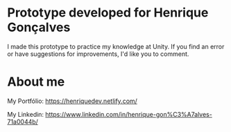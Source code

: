 # Prototype developed for Henrique Gonçalves
I made this prototype to practice my knowledge at Unity. If you find an error or have suggestions for improvements, I'd like you to comment.

# About me 

My Portfólio: https://henriquedev.netlify.com/

My Linkedin: https://www.linkedin.com/in/henrique-gon%C3%A7alves-71a0044b/
